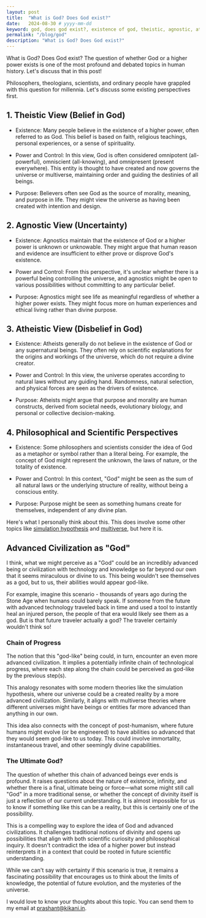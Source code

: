 ```yaml
---
layout: post
title:  "What is God? Does God exist?"
date:   2024-08-30 # yyyy-mm-dd
keyword: god, does god exist?, existence of god, theistic, agnostic, atheistic
permalink: "/blog/god"
description: "What is God? Does God exist?"
---
```


What is God? Does God exist? The question of whether God or a higher power exists is one of the most profound and debated topics in human history. Let's discuss that in this post!

Philosophers, theologians, scientists, and ordinary people have grappled with this question for millennia. Let's discuss some existing perspectives first.


## 1. Theistic View (Belief in God)

* Existence: Many people believe in the existence of a higher power, often referred to as God. This belief is based on faith, religious teachings, personal experiences, or a sense of spirituality.

* Power and Control: In this view, God is often considered omnipotent (all-powerful), omniscient (all-knowing), and omnipresent (present everywhere). This entity is thought to have created and now governs the universe or multiverse, maintaining order and guiding the destinies of all beings.

* Purpose: Believers often see God as the source of morality, meaning, and purpose in life. They might view the universe as having been created with intention and design.


## 2. Agnostic View (Uncertainty)

* Existence: Agnostics maintain that the existence of God or a higher power is unknown or unknowable. They might argue that human reason and evidence are insufficient to either prove or disprove God's existence.

* Power and Control: From this perspective, it's unclear whether there is a powerful being controlling the universe, and agnostics might be open to various possibilities without committing to any particular belief.

* Purpose: Agnostics might see life as meaningful regardless of whether a higher power exists. They might focus more on human experiences and ethical living rather than divine purpose.


## 3. Atheistic View (Disbelief in God)

* Existence: Atheists generally do not believe in the existence of God or any supernatural beings. They often rely on scientific explanations for the origins and workings of the universe, which do not require a divine creator.

* Power and Control: In this view, the universe operates according to natural laws without any guiding hand. Randomness, natural selection, and physical forces are seen as the drivers of existence.

* Purpose: Atheists might argue that purpose and morality are human constructs, derived from societal needs, evolutionary biology, and personal or collective decision-making.


## 4. Philosophical and Scientific Perspectives

* Existence: Some philosophers and scientists consider the idea of God as a metaphor or symbol rather than a literal being. For example, the concept of God might represent the unknown, the laws of nature, or the totality of existence.

* Power and Control: In this context, "God" might be seen as the sum of all natural laws or the underlying structure of reality, without being a conscious entity.

* Purpose: Purpose might be seen as something humans create for themselves, independent of any divine plan.


Here's what I personally think about this. This does involve some other topics like <a href="https://prashantkikani.com/blog/simulation" target="_blank">simulation hypothesis</a> and <a href="https://prashantkikani.com/blog/multiverse" target="_blank">multiverse</a>, but here it is.

## Advanced Civilization as "God"

I think, what we might perceive as a "God" could be an incredibly advanced being or civilization with technology and knowledge so far beyond our own that it seems miraculous or divine to us. This being wouldn't see themselves as a god, but to us, their abilities would appear god-like.

For example, imagine this scenario - thousands of years ago during the Stone Age when humans could barely speak. If someone from the future with advanced technology traveled back in time and used a tool to instantly heal an injured person, the people of that era would likely see them as a god. But is that future traveler actually a god? The traveler certainly wouldn't think so!

### Chain of Progress

The notion that this "god-like" being could, in turn, encounter an even more advanced civilization. It implies a potentially infinite chain of technological progress, where each step along the chain could be perceived as god-like by the previous step(s).

This analogy resonates with some modern theories like the simulation hypothesis, where our universe could be a created reality by a more advanced civilization. Similarly, it aligns with multiverse theories where different universes might have beings or entities far more advanced than anything in our own.

This idea also connects with the concept of post-humanism, where future humans might evolve (or be engineered) to have abilities so advanced that they would seem god-like to us today. This could involve immortality, instantaneous travel, and other seemingly divine capabilities.

### The Ultimate God?

The question of whether this chain of advanced beings ever ends is profound. It raises questions about the nature of existence, infinity, and whether there is a final, ultimate being or force—what some might still call "God" in a more traditional sense, or whether the concept of divinity itself is just a reflection of our current understanding. It is almost impossible for us to know if something like this can be a reality, but this is certainly one of the possibility.


This is a compelling way to explore the idea of God and advanced civilizations. It challenges traditional notions of divinity and opens up possibilities that align with both scientific curiosity and philosophical inquiry. It doesn't contradict the idea of a higher power but instead reinterprets it in a context that could be rooted in future scientific understanding.

While we can't say with certainty if this scenario is true, it remains a fascinating possibility that encourages us to think about the limits of knowledge, the potential of future evolution, and the mysteries of the universe.

I would love to know your thoughts about this topic. You can send them to my email at <a href="mailto:prashant@kikani.in">prashant@kikani.in</a>.